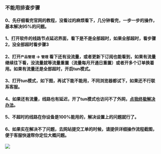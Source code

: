 ### 不能用排查步骤

#### 0、先仔细看完官网的教程，没看过的麻烦看下，几分钟看完，一步一步的操作，基本解决95%的问题。

#### 1、打开软件的线路节点延迟界面，看下是不是全部超时，如果全部超时，看步骤2，没全部超时看步骤3

#### 2、打开`产品管理` -> `管理` 看下还有没流量，或者更新下订阅也能看到，如果有流量继续往下看，没流量就等流量重置（流量每月开通日重置）或者开多个订单换着用。如果有流量还是全部超时，开启tun模式。

#### 3、打开tun模式，如下图，再试下能不能用，不同浏览器都试下，如果还不行联系客服。

#### 4、如果还有流量，线路也有延迟，开了tun模式也访问不了外网，[点我终极解决办法](/others/omega.md.md)。

#### 5、不超时的线路在你设备是100%能用的，解决设置上的问题就行了。

#### 6、如果实在解决不了问题，去网站提交工单的时候，请提供详细操作流程截图，便于客服快速帮你定位大概问题。

![](/img/tun.png)
